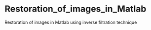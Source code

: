 # Restoration_of_images_in_Matlab
Restoration of images in Matlab using inverse filtration technique
